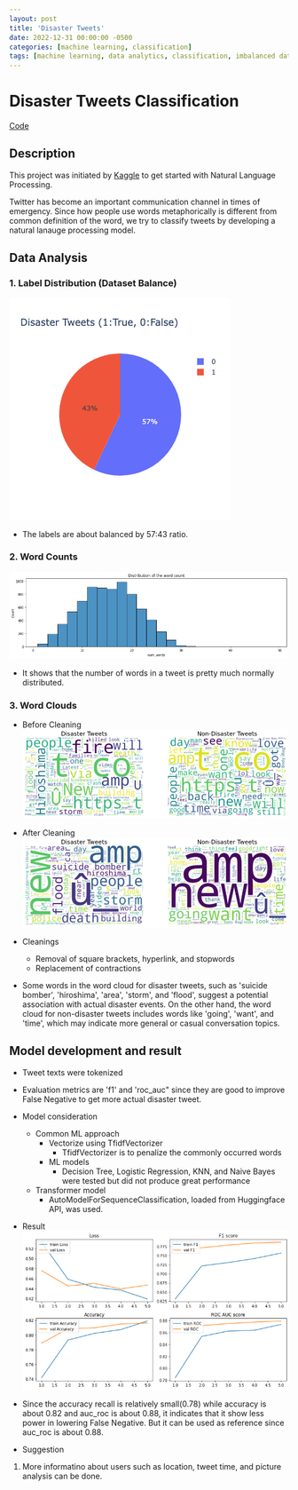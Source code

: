 ```yaml
---
layout: post
title: 'Disaster Tweets'
date: 2022-12-31 00:00:00 -0500
categories: [machine learning, classification]
tags: [machine learning, data analytics, classification, imbalanced dataset, nlp, logistic regression, kaggle]
---
```


# Disaster Tweets Classification
[Code](https://https://github.com/jeonghojo00/MachineLearning/blob/main/Classification/Disaster_Tweets_Classification.ipynb)

## Description
This project was initiated by [Kaggle](https://www.kaggle.com/competitions/nlp-getting-started) to get started with Natural Language Processing.

Twitter has become an important communication channel in times of emergency. Since how people use words metaphorically is different from common definition of the word, we try to classify tweets by developing a natural lanauge processing model.

## Data Analysis
### 1. Label Distribution (Dataset Balance)
![Label Distribution](/assets/images/disaster_tweets/disastertweets_label_distribution.jpg)
- The labels are about balanced by 57:43 ratio.
### 2. Word Counts
![Word Counts](/assets/images/disaster_tweets/disastertweets_word_counts.jpg)
- It shows that the number of words in a tweet is pretty much normally distributed.

### 3. Word Clouds
- Before Cleaning
![Word Cloud](/assets/images/disaster_tweets/disastertweets_word_cloud.jpg)
- After Cleaning
![Word Cloud cleaned](/assets/images/disaster_tweets/disastertweets_word_cloud_cleaned.jpg)

- Cleanings
    - Removal of square brackets, hyperlink, and stopwords
    - Replacement of contractions
- Some words in the word cloud for disaster tweets, such as 'suicide bomber', 'hiroshima', 'area', 'storm', and 'flood', suggest a potential association with actual disaster events. On the other hand, the word cloud for non-disaster tweets includes words like 'going', 'want', and 'time', which may indicate more general or casual conversation topics.

## Model development and result 
- Tweet texts were tokenized
- Evaluation metrics are 'f1' and 'roc_auc" since they are good to improve False Negative to get more actual disaster tweet. 

- Model consideration
    - Common ML approach
        - Vectorize using TfidfVectorizer 
            - TfidfVectorizer is to penalize the commonly occurred words
        - ML models
            - Decision Tree, Logistic Regression, KNN, and Naive Bayes were tested but did not produce great performance
    - Transformer model
        - AutoModelForSequenceClassification, loaded from Huggingface API, was used.

- Result
![Model result](/assets/images/disaster_tweets/disastertweets_result.jpg)
- Since the accuracy recall is relatively small(0.78) while accuracy is about 0.82 and auc_roc is about 0.88, it indicates that it show less power in lowering False Negative. But it can be used as reference since auc_roc is about 0.88.

- Suggestion
1. More informatino about users such as location, tweet time, and picture analysis can be done.



